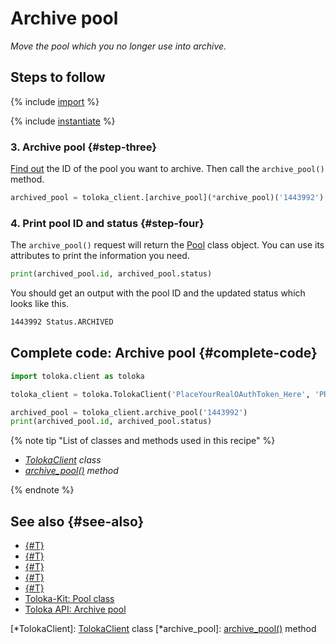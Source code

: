# Archive pool

_Move the pool which you no longer use into archive._

## Steps to follow

{% include [import](../_includes/recipes/import.md) %}

{% include [instantiate](../_includes/recipes/instantiate.md) %}

### 3. Archive pool {#step-three}

[Find out](get-pools.md) the ID of the pool you want to archive. Then call the `archive_pool()` method.

```python
archived_pool = toloka_client.[archive_pool](*archive_pool)('1443992')
```

### 4. Print pool ID and status {#step-four}

The `archive_pool()` request will return the [Pool](../reference/toloka.client.pool.Pool.md) class object. You can use its attributes to print the information you need.

```python
print(archived_pool.id, archived_pool.status)
```

You should get an output with the pool ID and the updated status which looks like this.

```bash
1443992 Status.ARCHIVED
```

## Complete code: Archive pool {#complete-code}

```python
import toloka.client as toloka

toloka_client = toloka.TolokaClient('PlaceYourRealOAuthToken_Here', 'PRODUCTION')

archived_pool = toloka_client.archive_pool('1443992')
print(archived_pool.id, archived_pool.status)
```

{% note tip "List of classes and methods used in this recipe" %}

- _[TolokaClient](../reference/toloka.client.TolokaClient.md) class_
- _[archive_pool()](../reference/toloka.client.TolokaClient.archive_pool.md) method_

{% endnote %}

## See also {#see-also}

- [{#T}](../../guide/concepts/overview.md)
- [{#T}](learn-basics.md)
- [{#T}](use-cases.md)
- [{#T}](../../guide/concepts/pool-archive.md)
- [{#T}](get-pools.md)
- [Toloka-Kit: Pool class](../reference/toloka.client.pool.Pool.md)
- [Toloka API: Archive pool](https://toloka.ai/docs/api/api-reference/#post-/pools/-id-/archive)

[*TolokaClient]: [TolokaClient](../reference/toloka.client.TolokaClient.md) class
[*archive_pool]: [archive_pool()](../reference/toloka.client.TolokaClient.archive_pool.md) method